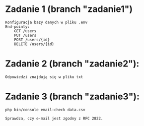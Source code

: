 # Zadanie 1 (branch "zadanie1")
	Konfiguracja bazy danych w pliku .env
	End-pointy:
		GET /users
		PUT /users
		POST /users/{id}
		DELETE /users/{id}
	
# Zadanie 2 (branch "zadanie2"):
	Odpowiedzi znajdują się w pliku txt

# Zadanie 3 (branch "zadanie3"):
	php bin/console email:check data.csv

	Sprawdza, czy e-mail jest zgodny z RFC 2822.